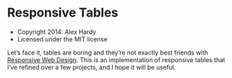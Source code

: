 # Responsive Tables

* Copyright 2014: Alex Hardy
* Licensed under the MIT license

Let’s face it, tables are boring and they’re not exactly best friends with [Responsive Web Design](http://www.alistapart.com/articles/responsive-web-design/ "Responsive Web Design by Ethan Marcotte, on A List Apart"). This is an implementation of responsive tables that I’ve refined over a few projects, and I hope it will be useful.